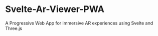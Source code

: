 # Svelte-Ar-Viewer-PWA
A Progressive Web App for immersive AR experiences using Svelte and Three.js
